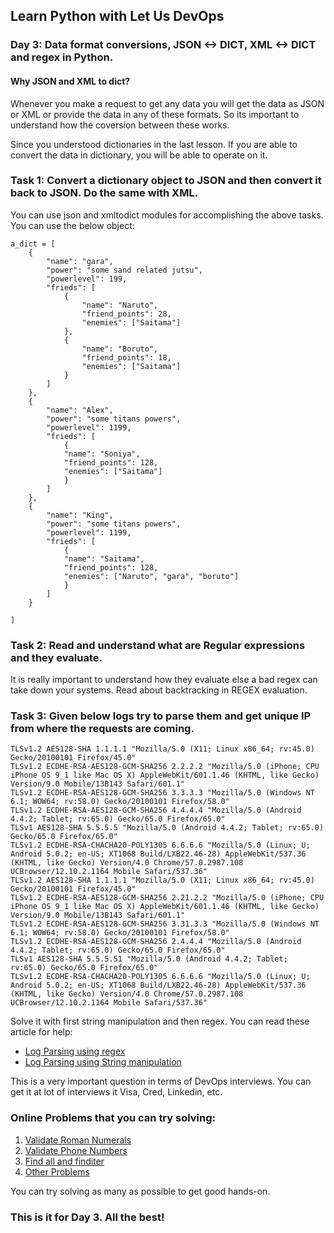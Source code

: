 ## Learn Python with Let Us DevOps

### Day 3: Data format conversions, JSON <-> DICT, XML <-> DICT and regex in Python. 

#### Why JSON and XML to dict? 

Whenever you make a request to get any data you will get the data as JSON or XML or provide the data in any of these formats. So its important to understand how the coversion between these works.

Since you understood dictionaries in the last lesson. If you are able to convert the data in dictionary, you will be able to operate on it. 

### Task 1: Convert a dictionary object to JSON and then convert it back to JSON. Do the same with XML. 

You can use json and xmltodict modules for accomplishing the above tasks. You can use the below object:
```
a_dict = [
    {
        "name": "gara",
        "power": "some sand related jutsu",
        "powerlevel": 199,
        "frieds": [
            {
                "name": "Naruto",
                "friend_points": 28,
                "enemies": ["Saitama"] 
            },
            {
                "name": "Boruto",
                "friend_points": 18,
                "enemies": ["Saitama"]
            }
        ]
    },
    {
        "name": "Alex",
        "power": "some titans powers",
        "powerlevel": 1199,
        "frieds": [
            {
            "name": "Soniya",
            "friend_points": 128,
            "enemies": ["Saitama"] 
            }
        ]
    },
    {
        "name": "King",
        "power": "some titans powers",
        "powerlevel": 1199,
        "frieds": [
            {
            "name": "Saitama",
            "friend_points": 128,
            "enemies": ["Naruto", "gara", "boruto"] 
            }
        ]
    }
    
]
```

### Task 2: Read and understand what are Regular expressions and they evaluate. 
It is really important to understand how they evaluate else a bad regex can take down your systems. Read about backtracking in REGEX evaluation. 

### Task 3: Given below logs try to parse them and get unique IP from where the requests are coming. 
```
TLSv1.2 AES128-SHA 1.1.1.1 "Mozilla/5.0 (X11; Linux x86_64; rv:45.0) Gecko/20100101 Firefox/45.0"
TLSv1.2 ECDHE-RSA-AES128-GCM-SHA256 2.2.2.2 "Mozilla/5.0 (iPhone; CPU iPhone OS 9_1 like Mac OS X) AppleWebKit/601.1.46 (KHTML, like Gecko) Version/9.0 Mobile/13B143 Safari/601.1"
TLSv1.2 ECDHE-RSA-AES128-GCM-SHA256 3.3.3.3 "Mozilla/5.0 (Windows NT 6.1; WOW64; rv:58.0) Gecko/20100101 Firefox/58.0"
TLSv1.2 ECDHE-RSA-AES128-GCM-SHA256 4.4.4.4 "Mozilla/5.0 (Android 4.4.2; Tablet; rv:65.0) Gecko/65.0 Firefox/65.0"
TLSv1 AES128-SHA 5.5.5.5 "Mozilla/5.0 (Android 4.4.2; Tablet; rv:65.0) Gecko/65.0 Firefox/65.0"
TLSv1.2 ECDHE-RSA-CHACHA20-POLY1305 6.6.6.6 "Mozilla/5.0 (Linux; U; Android 5.0.2; en-US; XT1068 Build/LXB22.46-28) AppleWebKit/537.36 (KHTML, like Gecko) Version/4.0 Chrome/57.0.2987.108 UCBrowser/12.10.2.1164 Mobile Safari/537.36"
TLSv1.2 AES128-SHA 1.1.1.1 "Mozilla/5.0 (X11; Linux x86_64; rv:45.0) Gecko/20100101 Firefox/45.0"
TLSv1.2 ECDHE-RSA-AES128-GCM-SHA256 2.21.2.2 "Mozilla/5.0 (iPhone; CPU iPhone OS 9_1 like Mac OS X) AppleWebKit/601.1.46 (KHTML, like Gecko) Version/9.0 Mobile/13B143 Safari/601.1"
TLSv1.2 ECDHE-RSA-AES128-GCM-SHA256 3.31.3.3 "Mozilla/5.0 (Windows NT 6.1; WOW64; rv:58.0) Gecko/20100101 Firefox/58.0"
TLSv1.2 ECDHE-RSA-AES128-GCM-SHA256 2.4.4.4 "Mozilla/5.0 (Android 4.4.2; Tablet; rv:65.0) Gecko/65.0 Firefox/65.0"
TLSv1 AES128-SHA 5.5.5.51 "Mozilla/5.0 (Android 4.4.2; Tablet; rv:65.0) Gecko/65.0 Firefox/65.0"
TLSv1.2 ECDHE-RSA-CHACHA20-POLY1305 6.6.6.6 "Mozilla/5.0 (Linux; U; Android 5.0.2; en-US; XT1068 Build/LXB22.46-28) AppleWebKit/537.36 (KHTML, like Gecko) Version/4.0 Chrome/57.0.2987.108 UCBrowser/12.10.2.1164 Mobile Safari/537.36"
```

Solve it with first string manipulation and then regex. 
You can read these article for help: 
* [Log Parsing using regex](https://www.learnsteps.com/log-parsing-in-python-using-regular-expressions/)
* [Log Parsing using String manipulation](https://www.learnsteps.com/log-parsing-in-python-read-how-you-can-do-it/)

This is a very important question in terms of DevOps interviews. You can get it at lot of interviews it Visa, Cred, Linkedin, etc.

### Online Problems that you can try solving: 
1. [Validate Roman Numerals](https://www.hackerrank.com/challenges/python-loops/problem)
2. [Validate Phone Numbers](https://www.hackerrank.com/challenges/validating-the-phone-number/problem)
3. [Find all and finditer](https://www.hackerrank.com/challenges/re-findall-re-finditer/problem)
4. [Other Problems](https://www.hackerrank.com/domains/python?filters%5Bsubdomains%5D%5B%5D=py-regex)

You can try solving as many as possible to get good hands-on. 


### This is it for Day 3. All the best!
